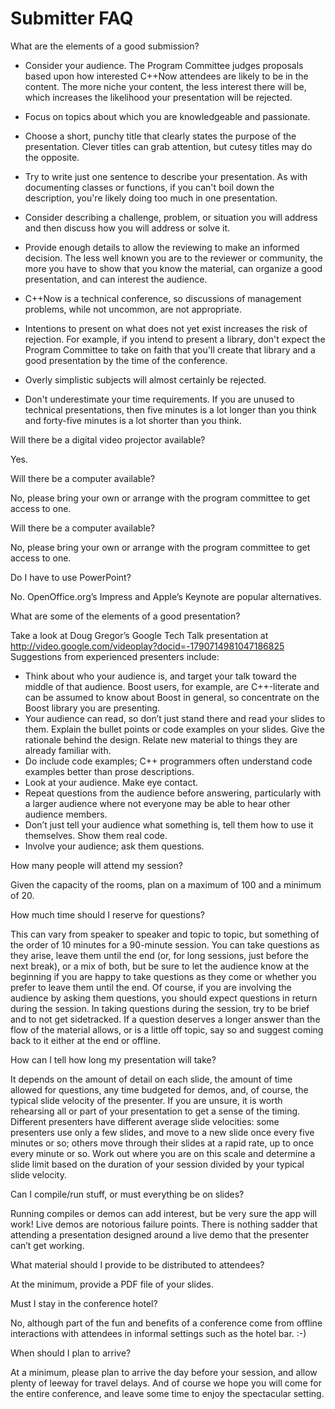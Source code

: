 Submitter FAQ
=============

What are the elements of a good submission?

* Consider your audience. The Program Committee judges proposals based upon how interested C++Now attendees are likely to be in the content. The more niche your content, the less interest there will be, which increases the likelihood your presentation will be rejected.

* Focus on topics about which you are knowledgeable and passionate.

* Choose a short, punchy title that clearly states the purpose of the presentation. Clever titles can grab attention, but cutesy titles may do the opposite.

* Try to write just one sentence to describe your presentation. As with documenting classes or functions, if you can't boil down the description, you're likely doing too much in one presentation.

* Consider describing a challenge, problem, or situation you will address and then discuss how you will address or solve it.

* Provide enough details to allow the reviewing to make an informed decision. The less well known you are to the reviewer or community, the more you have to show that you know the material, can organize a good presentation, and can interest the audience.

* C++Now is a technical conference, so discussions of management problems, while not uncommon, are not appropriate.

* Intentions to present on what does not yet exist increases the risk of rejection. For example, if you intend to present a library, don't expect the Program Committee to take on faith that you'll create that library and a good presentation by the time of the conference.

* Overly simplistic subjects will almost certainly be rejected.

* Don't underestimate your time requirements. If you are unused to technical presentations, then five minutes is a lot longer than you think and forty-five minutes is a lot shorter than you think.


Will there be a digital video projector available?

Yes.



Will there be a computer available?

No, please bring your own or arrange with the program committee to get access to one.



Will there be a computer available?

No, please bring your own or arrange with the program committee to get access to one.



Do I have to use PowerPoint?

No. OpenOffice.org’s Impress and Apple’s Keynote are popular alternatives.



What are some of the elements of a good presentation?

Take a look at Doug Gregor’s Google Tech Talk presentation at http://video.google.com/videoplay?docid=-1790714981047186825
Suggestions from experienced presenters include:

* Think about who your audience is, and target your talk toward the middle of that audience. Boost users, for example, are C++-literate and can be assumed to know about Boost in general, so concentrate on the Boost library you are presenting.
* Your audience can read, so don’t just stand there and read your slides to them. Explain the bullet points or code examples on your slides. Give the rationale behind the design. Relate new material to things they are already familiar with.
* Do include code examples; C++ programmers often understand code examples better than prose descriptions.
* Look at your audience. Make eye contact.
* Repeat questions from the audience before answering, particularly with a larger audience where not everyone may be able to hear other audience members.
* Don’t just tell your audience what something is, tell them how to use it themselves. Show them real code.
* Involve your audience; ask them questions.



How many people will attend my session?

Given the capacity of the rooms, plan on a maximum of 100 and a minimum of 20.



How much time should I reserve for questions?

This can vary from speaker to speaker and topic to topic, but something of the order of 10 minutes for a 90-minute session. You can take questions as they arise, leave them until the end (or, for long sessions, just before the next break), or a mix of both, but be sure to let the audience know at the beginning if you are happy to take questions as they come or whether you prefer to leave them until the end. Of course, if you are involving the audience by asking them questions, you should expect questions in return during the session. In taking questions during the session, try to be brief and to not get sidetracked. If a question deserves a longer answer than the flow of the material allows, or is a little off topic, say so and suggest coming back to it either at the end or offline.




How can I tell how long my presentation will take?

It depends on the amount of detail on each slide, the amount of time allowed for questions, any time budgeted for demos, and, of course, the typical slide velocity of the presenter. If you are unsure, it is worth rehearsing all or part of your presentation to get a sense of the timing. Different presenters have different average slide velocities: some presenters use only a few slides, and move to a new slide once every five minutes or so; others move through their slides at a rapid rate, up to once every minute or so. Work out where you are on this scale and determine a slide limit based on the duration of your session divided by your typical slide velocity.




Can I compile/run stuff, or must everything be on slides?

Running compiles or demos can add interest, but be very sure the app will work! Live demos are notorious failure points. There is nothing sadder that attending a presentation designed around a live demo that the presenter can’t get working.




What material should I provide to be distributed to attendees?

At the minimum, provide a PDF file of your slides.




Must I stay in the conference hotel?

No, although part of the fun and benefits of a conference come from offline interactions with attendees in informal settings such as the hotel bar. :-)




When should I plan to arrive?

At a minimum, please plan to arrive the day before your session, and allow plenty of leeway for travel delays. And of course we hope you will come for the entire conference, and leave some time to enjoy the spectacular setting.